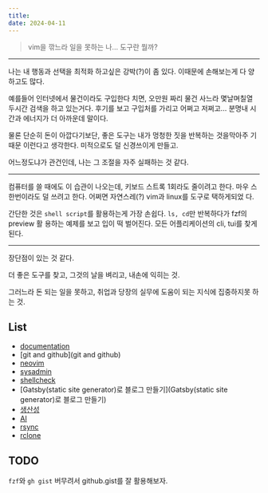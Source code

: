 ```yaml
---
title:
date: 2024-04-11
---
```


> vim을 깎느라 일을 못하는 나... 도구란 뭘까?

---

나는 내 행동과 선택을 최적화 하고싶은 강박(?)이 좀 있다. 이때문에 손해보는게 다 양하고도 많다.

예를들어 인터넷에서 물건이라도 구입한다 치면, 오만원 짜리 물건 사느라 몇날며칠열 두시간 검색을 하고
있는거다. 후기를 보고 구입처를 가리고 어쩌고 저쩌고... 분명내 시간과 에너지가 더 아까운데 말이다.

물론 단순히 돈이 아깝다기보단, 좋은 도구는 내가 멍청한 짓을 반복하는 것을막아주 기 때문 이런다고 생각한다.
미적으로도 덜 신경쓰이게 만들고.

어느정도냐가 관건인데, 나는 그 조절을 자주 실패하는 것 같다.

---

컴퓨터를 쓸 때에도 이 습관이 나오는데, 키보드 스트록 1회라도 줄이려고 한다. 마우 스 한번이라도 덜 쓰려고
한다. 어쩌면 자연스레(?) vim과 linux를 도구로 택하게되었 다.

간단한 것은 `shell script`를 활용하는게 가장 손쉽다. `ls, cd`만 반복하다가 fzf의 preview 활 용하는 예제를 보고 입이 떡
벌어진다. 모든 어플리케이션의 cli, tui를 찾게 된다.

---

장단점이 있는 것 같다.

더 좋은 도구를 찾고, 그것의 날을 벼리고, 내손에 익히는 것.

그러느라 돈 되는 일을 못하고, 취업과 당장의 실무에 도움이 되는 지식에 집중하지못 하는 것.

## List

- [documentation](documentation)
- [git and github](git and github)
- [neovim](neovim)
- [sysadmin](sysadmin)
- [shellcheck](shellcheck)
- [Gatsby(static site generator)로 블로그 만들기](Gatsby(static site generator)로 블로그 만들기)
- [생산성](생산성)
- [AI](AI)
- [rsync](rsync)
- [rclone](rclone)

## TODO

`fzf`와 `gh gist` 버무려서 github.gist를 잘 활용해보자.
